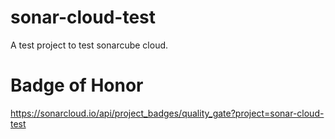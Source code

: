 # sonar-cloud-test
A test project to test sonarcube cloud.


# Badge of Honor
https://sonarcloud.io/api/project_badges/quality_gate?project=sonar-cloud-test
